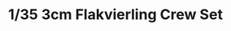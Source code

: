 ---
layout: product
title: "1/35 3cm Flakvierling Crew Set"
price: "4700" 
desc: "Maketa"
img_path: "/assets/img/DWF008.webp"
brand: "Das Werk"
available: false
special_offer: false
new: false
soon: false
cat: "010000"
subcat: "011100"
subsubcat: "0N/A"
sifra: "DWF008"
popular: false
spec: false
---